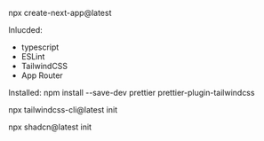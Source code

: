 npx create-next-app@latest

Inlucded:

- typescript
- ESLint
- TailwindCSS
- App Router

Installed:
npm install --save-dev prettier prettier-plugin-tailwindcss

npx tailwindcss-cli@latest init

npx shadcn@latest init
